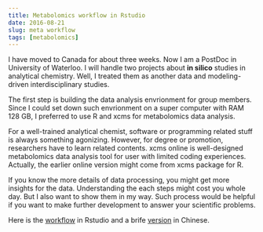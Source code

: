 ```yaml
---
title: Metabolomics workflow in Rstudio
date: 2016-08-21
slug: meta workflow
tags: [metabolomics]
---
```


I have moved to Canada for about three weeks. Now I am a PostDoc in University of Waterloo. I will handle two projects about **in silico** studies in analytical chemistry. Well, I treated them as another data and modeling-driven interdisciplinary studies.

The first step is building the data analysis envrionment for group members. Since I could set down such envrionment on a super computer with RAM 128 GB, I preferred to use R and xcms for metabolomics data analysis. 

For a well-trained analytical chemist, software or programming related stuff is always something agonizing. However, for degree or promotion, researchers have to learn related contents. xcms online is well-designed metabolomics data analysis tool for user with limited coding experiences. Actually, the earlier online version might come from xcms package for R. 

If you know the more details of data processing, you might get more insights for the data. Understanding the each steps might cost you whole day. But I also want to show them in my way. Such process would be helpful if you want to make further development to answer your scientific problems. 

Here is the [workflow](http://yufree.cn/metaworkflow/) in Rstudio and a brife [version](http://yufree.cn/notes/xcms.html) in Chinese.

